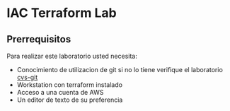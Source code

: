 # IAC Terraform Lab

## Prerrequisitos

Para realizar este laboratorio usted necesita:

- Conocimiento de utilizacion de git si no lo tiene verifique el laboratorio [cvs-git](01-cvs-git.md)
- Workstation con terraform instalado
- Acceso a una cuenta de AWS 
- Un editor de texto de su preferencia

